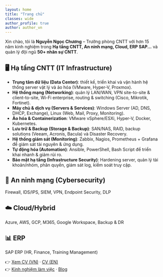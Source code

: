 ```yaml
---
layout: home
title: "Trang chủ"
classes: wide
author_profile: true
author: author_vn
---
```


Xin chào, tôi là **Nguyễn Ngọc Chương** – Trưởng phòng CNTT với hơn 15 năm kinh nghiệm trong **Hạ tầng CNTT, An ninh mạng, Cloud, ERP SAP...** và quản lý đội ngũ **50+ nhân sự CNTT**.

## 🖥️ Hạ tầng CNTT (IT Infrastructure)
- **Trung tâm dữ liệu (Data Center)**: thiết kế, triển khai và vận hành hệ thống server vật lý và ảo hóa (VMware, Hyper-V, Proxmox).  
- **Hệ thống mạng (Networking)**: quản lý LAN/WAN, VPN site-to-site & client-to-site, Wi-Fi enterprise, routing & switching (Cisco, Mikrotik, Fortinet).  
- **Máy chủ & dịch vụ (Servers & Services)**: Windows Server (AD, DNS, DHCP, Exchange), Linux (Web, Mail, Proxy, Monitoring).  
- **Ảo hóa & Containerization**: VMware vSphere/ESXi, Hyper-V, Docker, Kubernetes.  
- **Lưu trữ & Backup (Storage & Backup)**: SAN/NAS, RAID, backup solutions (Veeam, Acronis, Bacula) và Disaster Recovery.  
- **Hệ thống giám sát (Monitoring)**: Zabbix, Nagios, Prometheus + Grafana để giám sát tài nguyên & ứng dụng.  
- **Tự động hóa (Automation)**: Ansible, PowerShell, Bash Script để triển khai nhanh & giảm rủi ro.  
- **Bảo mật hạ tầng (Infrastructure Security)**: Hardening server, quản lý tài khoản/nhóm, phân quyền, giám sát log, kiểm soát truy cập.  

## 🔐 An ninh mạng (Cybersecurity)
Firewall, IDS/IPS, SIEM, VPN, Endpoint Security, DLP  

## ☁️ Cloud/Hybrid
Azure, AWS, GCP, M365, Google Workspace, Backup & DR  

## 📊 ERP
SAP ERP (HR, Finance, Training Management)  

👉 [Xem CV (VN)](/assets/cv_nguyenngocchuong_vn.pdf) · [CV (EN)](/assets/cv_nguyenngocchuong_en.pdf)  
👉 [Kinh nghiệm làm việc](/work/) · [Blog](/categories/)
